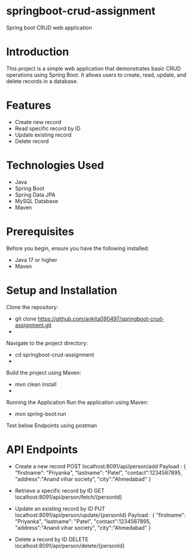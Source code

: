 # springboot-crud-assignment
Spring boot CRUD web application 

# Introduction
This project is a simple web application that demonstrates basic CRUD operations using Spring Boot. It allows users to create, read, update, and delete records in a database.

# Features
- Create new record
- Read specific record by ID
- Update existing record
- Delete record

# Technologies Used
- Java
- Spring Boot
- Spring Data JPA
- MySQL Database
- Maven

# Prerequisites
Before you begin, ensure you have the following installed:

- Java 17 or higher
- Maven

# Setup and Installation

Clone the repository:
- git clone https://github.com/ankita090497/springboot-crud-assignment.git
- 
Navigate to the project directory:
- cd springboot-crud-assignment
- 
Build the project using Maven:
- mvn clean install
- 
Running the Application 
Run the application using Maven:
- mvn spring-boot:run

Test below Endpoints using postman
# API Endpoints

- Create a new record
POST localhost:8091/api/person/add
Payload : {
  "firstname": "Priyanka",
  "lastname": "Patel",
  "contact":1234567895,
  "address":"Anand vihar society",
  "city":"Ahmedabad"
  }

- Retrieve a specific record by ID
GET localhost:8091/api/person/fetch/{personId}

- Update an existing record by ID
PUT localhost:8091/api/person/update/{personId}
  Payload : {
  "firstname": "Priyanka",
  "lastname": "Patel",
  "contact":1234567895,
  "address":"Anand vihar society",
  "city":"Ahmedabad"
  }

- Delete a record by ID
DELETE localhost:8091/api/person/delete/{personId}



